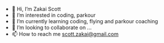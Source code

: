 - 👋 Hi, I’m Zakai Scott
- 👀 I’m interested in coding, parkour
- 🌱 I’m currently learning coding, flying and parkour coaching
- 💞️ I’m looking to collaborate on ...
- 📫 How to reach me scott.zakai@gmail.com

<!---
ZAKAISCOTT/ZAKAISCOTT is a ✨ special ✨ repository because its `README.md` (this file) appears on your GitHub profile.
You can click the Preview link to take a look at your changes.
--->
